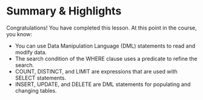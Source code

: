 # Summary & Highlights

Congratulations! You have completed this lesson. At this point in the course, you know: 

- You can use Data Manipulation Language (DML) statements to read and modify data. 
- The search condition of the WHERE clause uses a predicate to refine the search. 
- COUNT, DISTINCT, and LIMIT are expressions that are used with SELECT statements. 
- INSERT, UPDATE, and DELETE are DML statements for populating and changing tables. 